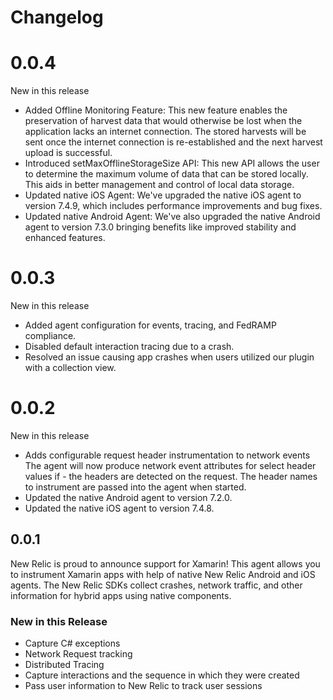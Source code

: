# Changelog

# 0.0.4
New in this release

- Added Offline Monitoring Feature: This new feature enables the preservation of harvest data that would otherwise be lost when the application lacks an internet connection. The stored harvests will be sent once the internet connection is re-established and the next harvest upload is successful.
- Introduced setMaxOfflineStorageSize API: This new API allows the user to determine the maximum volume of data that can be stored locally. This aids in better management and control of local data storage.
- Updated native iOS Agent: We've upgraded the native iOS agent to version 7.4.9, which includes performance improvements and bug fixes.
- Updated native Android Agent: We've also upgraded the native Android agent to version 7.3.0 bringing benefits like improved stability and enhanced features.


# 0.0.3
New in this release
- Added agent configuration for events, tracing, and FedRAMP compliance.
- Disabled default interaction tracing due to a crash.
- Resolved an issue causing app crashes when users utilized our plugin with a collection view.

# 0.0.2
New in this release
- Adds configurable request header instrumentation to network events The agent will now produce network event attributes for select header values if - the headers are detected on the request. The header names to instrument are passed into the agent when started.
- Updated the native Android agent to version 7.2.0.
- Updated the native iOS agent to version 7.4.8.

## 0.0.1
New Relic is proud to announce support for Xamarin!
This agent allows you to instrument Xamarin apps with help of native New Relic Android and iOS agents. The New Relic SDKs collect crashes, network traffic, and other information for hybrid apps using native components.

### New in this Release
* Capture C# exceptions
* Network Request tracking
* Distributed Tracing
* Capture interactions and the sequence in which they were created
* Pass user information to New Relic to track user sessions